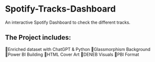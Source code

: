 # Spotify-Tracks-Dashboard
An interactive Spotify Dashboard to check the different tracks.

## The Project includes:
💠Enriched dataset with ChatGPT & Python
💠Glassmorphism Background
💠Power BI Building
💠HTML Cover Art
💠DENEB Visuals
💠PBI Format


